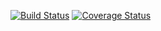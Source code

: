 [![Build Status](https://travis-ci.com/mendersoftware/client.svg?token=DuXF88x3NqB7cPKJsFVA&branch=master)](https://travis-ci.com/mendersoftware/artifacts)
[![Coverage Status](https://coveralls.io/repos/mendersoftware/client/badge.svg?branch=master&service=github&t=bpW2e4)](https://coveralls.io/github/mendersoftware/client?branch=master)


